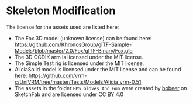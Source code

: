 # Skeleton Modification

The license for the assets used are listed here:

- The Fox 3D model (unknown license) can be found here: https://github.com/KhronosGroup/glTF-Sample-Models/blob/master/2.0/Fox/glTF-Binary/Fox.glb
- The 3D CCDIK arm is licensed under the MIT license.
- The Simple Test rig is licensed under the MIT license.
- AliciaSolid model is licensed under the MIT license and can be found here: https://github.com/vrm-c/UniVRM/tree/master/Tests/Models/Alicia_vrm-0.51
- The assets in the folder `FPS_Gloves_And_Gun` were created by [bobeer](https://sketchfab.com/bobeer) on SketchFab and are licensed under [CC BY 4.0](https://creativecommons.org/licenses/by/4.0/)
